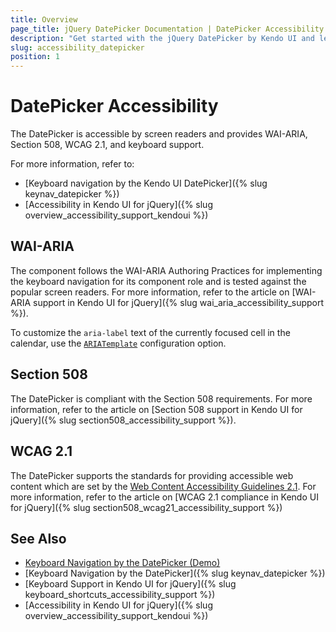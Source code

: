 ```yaml
---
title: Overview
page_title: jQuery DatePicker Documentation | DatePicker Accessibility
description: "Get started with the jQuery DatePicker by Kendo UI and learn about its accessibility support for WAI-ARIA, Section 508, and WCAG 2.1."
slug: accessibility_datepicker
position: 1
---
```


# DatePicker Accessibility

The DatePicker is accessible by screen readers and provides WAI-ARIA, Section 508, WCAG 2.1, and keyboard support.

For more information, refer to:
* [Keyboard navigation by the Kendo UI DatePicker]({% slug keynav_datepicker %})
* [Accessibility in Kendo UI for jQuery]({% slug overview_accessibility_support_kendoui %})

## WAI-ARIA

The component follows the WAI-ARIA Authoring Practices for implementing the keyboard navigation for its component role and is tested against the popular screen readers. For more information, refer to the article on [WAI-ARIA support in Kendo UI for jQuery]({% slug wai_aria_accessibility_support %}).

To customize the `aria-label` text of the currently focused cell in the calendar, use the [`ARIATemplate`](/api/javascript/ui/datepicker/configuration/ariatemplate) configuration option.

## Section 508

The DatePicker is compliant with the Section 508 requirements. For more information, refer to the article on [Section 508 support in Kendo UI for jQuery]({% slug section508_accessibility_support %}).

## WCAG 2.1

The DatePicker supports the standards for providing accessible web content which are set by the [Web Content Accessibility Guidelines 2.1](https://www.w3.org/TR/WCAG/). For more information, refer to the article on [WCAG 2.1 compliance in Kendo UI for jQuery]({% slug section508_wcag21_accessibility_support %})

## See Also

* [Keyboard Navigation by the DatePicker (Demo)](https://demos.telerik.com/kendo-ui/datepicker/keyboard-navigation)
* [Keyboard Navigation by the DatePicker]({% slug keynav_datepicker %})
* [Keyboard Support in Kendo UI for jQuery]({% slug keyboard_shortcuts_accessibility_support %})
* [Accessibility in Kendo UI for jQuery]({% slug overview_accessibility_support_kendoui %})
